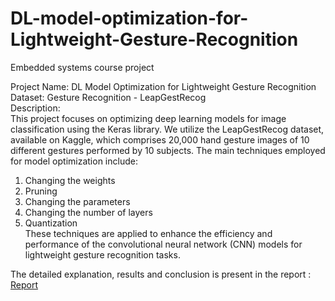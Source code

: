 # DL-model-optimization-for-Lightweight-Gesture-Recognition
Embedded systems course project

Project Name: DL Model Optimization for Lightweight Gesture Recognition
<br>
Dataset: Gesture Recognition - LeapGestRecog
<br>
Description:<br>
This project focuses on optimizing deep learning models for image classification using the Keras library. We utilize the LeapGestRecog dataset, available on Kaggle, which comprises 20,000 hand gesture images of 10 different gestures performed by 10 subjects. The main techniques employed for model optimization include:<br>

1) Changing the weights <br>
2) Pruning <br>
3) Changing the parameters <br>
4) Changing the number of layers
5) Quantization <br>
These techniques are applied to enhance the efficiency and performance of the convolutional neural network (CNN) models for lightweight gesture recognition tasks.<br>

The detailed explanation, results and conclusion is present in the report : <a href ="https://github.com/Rahul28428/DL-model-optimization-for-Lightweight-Gesture-Recognition/edit/main/B20CS047_ESE4.pdf"> Report </a>

